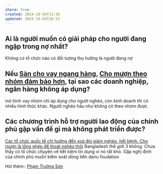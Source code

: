 ```yaml
---
share: true
created: 2024-10-04T13:56
updated: 2025-10-03T20:53
---
```

## Ai là người muốn có giải pháp cho người đang ngập trong nợ nhất?
Không có tổ chức nào có đối tượng thụ hưởng là người đang nợ
## Nếu [Sàn cho vay ngang hàng](../../../Ng%C3%A0nh%20ngh%E1%BB%81%20c%E1%BB%A5%20th%E1%BB%83/T%C3%A0i%20ch%C3%ADnh/T%C3%ADn%20d%E1%BB%A5ng/Kh%C3%B4ng%20d%E1%BB%B1a%20tr%C3%AAn%20%C4%91i%E1%BB%83m%20t%C3%ADn%20d%E1%BB%A5ng/S%C3%A0n%20cho%20vay%20ngang%20h%C3%A0ng/index.md), [Cho mượn theo nhóm đảm bảo hơn](Cho%20m%C6%B0%E1%BB%A3n%20theo%20nh%C3%B3m%20%C4%91%E1%BA%A3m%20b%E1%BA%A3o%20h%C6%A1n.md), tại sao các doanh nghiệp, ngân hàng không áp dụng?
mô hình vay nhóm chỉ áp dụng cho người nghèo, còn kinh doanh thì có nhiều hình thức khác. Người nghèo hầu như không có theo nhóm được
## Các chương trình hỗ trợ người lao động của chính phủ gặp vấn đề gì mà không phát triển được?
[Các tổ chức quốc tế chỉ hướng đến xoá đói giảm nghèo, hết bệnh. Cho mượn là lồng ghép để thoát nghèo thôi](./C%C3%A1c%20t%E1%BB%95%20ch%E1%BB%A9c%20qu%E1%BB%91c%20t%E1%BA%BF%20ch%E1%BB%89%20h%C6%B0%E1%BB%9Bng%20%C4%91%E1%BA%BFn%20xo%C3%A1%20%C4%91%C3%B3i%20gi%E1%BA%A3m%20ngh%C3%A8o,%20h%E1%BA%BFt%20b%E1%BB%87nh.%20Cho%20m%C6%B0%E1%BB%A3n%20l%C3%A0%20l%E1%BB%93ng%20gh%C3%A9p%20%C4%91%E1%BB%83%20tho%C3%A1t%20ngh%C3%A8o%20th%C3%B4i.md)
Bangladesh thế giới 3 không. Chưa thấy có tổ chức chuyên về tiết kiệm tín dụng vì nó rất khó. Gặp nghị định của chính phủ muốn kiểm soát dòng tiền
dariu foudation

Hỏi thêm:: [Phạm Trường Sơn](Ph%E1%BA%A1m%20Tr%C6%B0%E1%BB%9Dng%20S%C6%A1n.md)
